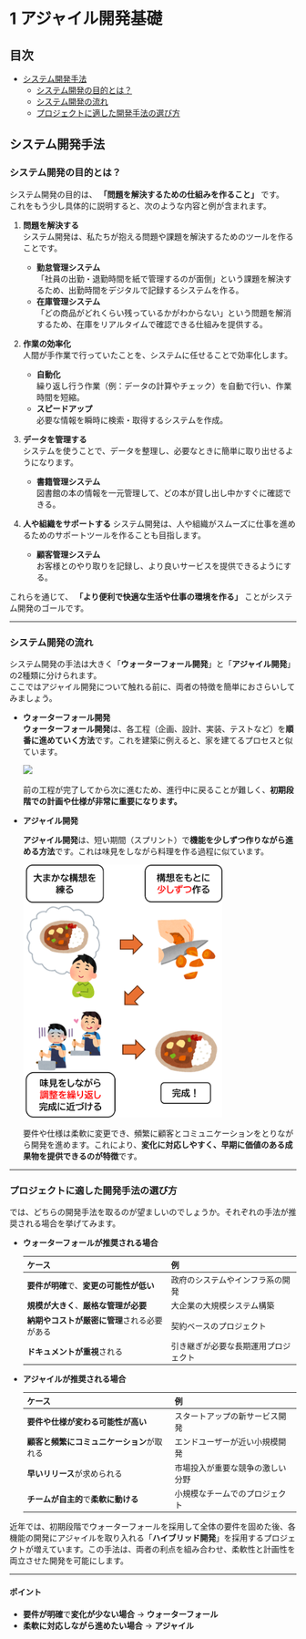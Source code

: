 # 1 アジャイル開発基礎
## 目次
+ [システム開発手法](#システム開発手法)
    + [システム開発の目的とは？](#システム開発の目的とは)
    + [システム開発の流れ](#システム開発の流れ)
    + [プロジェクトに適した開発手法の選び方](#プロジェクトに適した開発手法の選び方)

## システム開発手法

### システム開発の目的とは？

システム開発の目的は、 **「問題を解決するための仕組みを作ること」** です。  
これをもう少し具体的に説明すると、次のような内容と例が含まれます。

1. **問題を解決する**   
    システム開発は、私たちが抱える問題や課題を解決するためのツールを作ることです。

    - **勤怠管理システム**  
    「社員の出勤・退勤時間を紙で管理するのが面倒」という課題を解決するため、出勤時間をデジタルで記録するシステムを作る。
    - **在庫管理システム**  
    「どの商品がどれくらい残っているかがわからない」という問題を解消するため、在庫をリアルタイムで確認できる仕組みを提供する。

1. **作業の効率化**  
    人間が手作業で行っていたことを、システムに任せることで効率化します。  

    - **自動化**  
    繰り返し行う作業（例：データの計算やチェック）を自動で行い、作業時間を短縮。
    - **スピードアップ**  
    必要な情報を瞬時に検索・取得するシステムを作成。

1. **データを管理する**  
    システムを使うことで、データを整理し、必要なときに簡単に取り出せるようになります。
    
    - **書籍管理システム**  
    図書館の本の情報を一元管理して、どの本が貸し出し中かすぐに確認できる。

1. **人や組織をサポートする**
    システム開発は、人や組織がスムーズに仕事を進めるためのサポートツールを作ることも目指します。  

    - **顧客管理システム**  
    お客様とのやり取りを記録し、より良いサービスを提供できるようにする。

これらを通じて、 **「より便利で快適な生活や仕事の環境を作る」** ことがシステム開発のゴールです。

---

### システム開発の流れ

システム開発の手法は大きく「**ウォーターフォール開発**」と「**アジャイル開発**」の2種類に分けられます。  
ここではアジャイル開発について触れる前に、両者の特徴を簡単におさらいしてみましょう。

+ **ウォーターフォール開発**  
    **ウォーターフォール開発**は、各工程（企画、設計、実装、テストなど）を**順番に進めていく方法**です。これを建築に例えると、家を建てるプロセスと似ています。

    <img src="images/アジャイル開発基礎/システム開発の流れ.png" width="700px">

    前の工程が完了してから次に進むため、進行中に戻ることが難しく、**初期段階での計画や仕様が非常に重要になります。**

+ **アジャイル開発**

    **アジャイル開発**は、短い期間（スプリント）で**機能を少しずつ作りながら進める方法**です。これは味見をしながら料理を作る過程に似ています。
    
    <img src="images/アジャイル開発基礎/アジャイル開発.png" width="350px">
    
    要件や仕様は柔軟に変更でき、頻繁に顧客とコミュニケーションをとりながら開発を進めます。これにより、**変化に対応しやすく、早期に価値のある成果物を提供できるのが特徴**です。

---

### プロジェクトに適した開発手法の選び方

では、どちらの開発手法を取るのが望ましいのでしょうか。それぞれの手法が推奨される場合を挙げてみます。

+ **ウォーターフォールが推奨される場合**

  | ケース | 例 |
  |------|----|
  | **要件が明確**で、**変更の可能性が低い** | 政府のシステムやインフラ系の開発 |
  | **規模が大きく**、**厳格な管理が必要** | 大企業の大規模システム構築 |
  | **納期やコストが厳密に管理**される必要がある | 契約ベースのプロジェクト |
  | **ドキュメントが重視**される | 引き継ぎが必要な長期運用プロジェクト |

+ **アジャイルが推奨される場合**

  | ケース | 例 |
  |------|----|
  | **要件や仕様が変わる可能性が高い** | スタートアップの新サービス開発 |
  | **顧客と頻繁にコミュニケーション**が取れる | エンドユーザーが近い小規模開発 |
  | **早いリリース**が求められる | 市場投入が重要な競争の激しい分野 |
  | **チームが自主的**で**柔軟に動ける** | 小規模なチームでのプロジェクト |


近年では、初期段階でウォーターフォールを採用して全体の要件を固めた後、各機能の開発にアジャイルを取り入れる「**ハイブリッド開発**」を採用するプロジェクトが増えています。この手法は、両者の利点を組み合わせ、柔軟性と計画性を両立させた開発を可能にします。

--- 

#### ポイント  
+ **要件が明確**で**変化が少ない場合** → **ウォーターフォール**
+ **柔軟に対応しながら進めたい場合**  → **アジャイル**